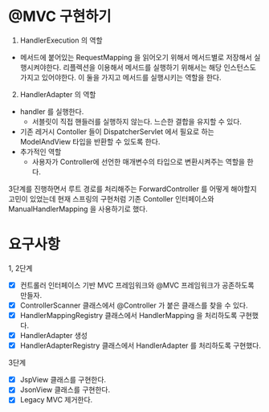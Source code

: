 # @MVC 구현하기

1. HandlerExecution 의 역할
 - 메서드에 붙어있는 RequestMapping 을 읽어오기 위해서 메서드별로 저장해서 실행시켜야한다. 리플렉션을 이용해서 메서드를 실행하기 위해서는 해당 인스턴스도 가지고 있어야한다. 이 둘을 가지고 메서드를 실행시키는 역할을 한다.
2.  HandlerAdapter 의 역할
- handler 를 실행한다.
  - 서블릿이 직접 핸들러를 실행하지 않는다. 느슨한 결합을 유지할 수 있다.
- 기존 레거시 Contoller 들이 DispatcherServlet 에서 필요로 하는 ModelAndView 타입을 반환할 수 있도록 한다.
- 추가적인 역할
  - 사용자가 Controller에 선언한 매개변수의 타입으로 변환시켜주는 역할을 한다.
  
3단계를 진행하면서 루트 경로를 처리해주는 ForwardController 를 어떻게 해야할지 고민이 있었는데
현재 스프링의 구현처럼 기존 Contoller 인터페이스와 ManualHandlerMapping 을 사용하기로 했다.


# 요구사항
1, 2단계
- [x] 컨트롤러 인터페이스 기반 MVC 프레임워크와 @MVC 프레임워크가 공존하도록 만들자.
- [x] ControllerScanner 클래스에서 @Controller 가 붙은 클래스를 찾을 수 있다.
- [x] HandlerMappingRegistry 클래스에서 HandlerMapping 을 처리하도록 구현했다.
- [x] HandlerAdapter 생성
- [x] HandlerAdapterRegistry 클래스에서 HandlerAdapter 를 처리하도록 구현했다.

3단계
- [x] JspView 클래스를 구현한다.
- [x] JsonView 클래스를 구현한다.
- [x] Legacy MVC 제거한다.
